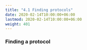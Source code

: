```yaml
---
title: "4.1 Finding protocols"
date: 2020-02-14T10:00:00+06:00
lastmod: 2020-02-14T10:00:00+06:00
weight: 401
---
```


### Finding a protocol

<Explanation here>